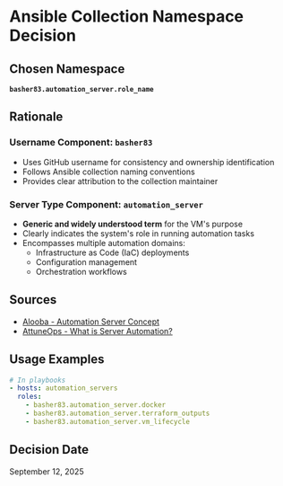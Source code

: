 # Ansible Collection Namespace Decision

## Chosen Namespace

**`basher83.automation_server.role_name`**

## Rationale

### Username Component: `basher83`

- Uses GitHub username for consistency and ownership identification
- Follows Ansible collection naming conventions
- Provides clear attribution to the collection maintainer

### Server Type Component: `automation_server`

- **Generic and widely understood term** for the VM's purpose
- Clearly indicates the system's role in running automation tasks
- Encompasses multiple automation domains:
  - Infrastructure as Code (IaC) deployments
  - Configuration management
  - Orchestration workflows

## Sources

- [Alooba - Automation Server Concept](https://www.alooba.com/skills/concepts/devops/automation-server/)
- [AttuneOps - What is Server Automation?](https://attuneops.io/what-is-server-automation/)

## Usage Examples

```yaml
# In playbooks
- hosts: automation_servers
  roles:
    - basher83.automation_server.docker
    - basher83.automation_server.terraform_outputs
    - basher83.automation_server.vm_lifecycle
```

## Decision Date

September 12, 2025
